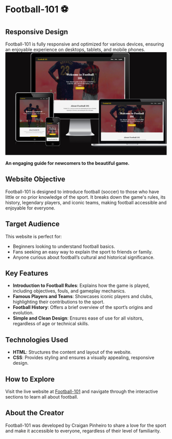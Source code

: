 # Football-101 ⚽

## Responsive Design

Football-101 is fully responsive and optimized for various devices, ensuring an enjoyable experience on desktops, tablets, and mobile phones.
![Responsive Design](assets/images/Devices.png)

**An engaging guide for newcomers to the beautiful game.**

## Website Objective

Football-101 is designed to introduce football (soccer) to those who have little or no prior knowledge of the sport. It breaks down the game's rules, its history, legendary players, and iconic teams, making football accessible and enjoyable for everyone.

## Target Audience

This website is perfect for:

- Beginners looking to understand football basics.
- Fans seeking an easy way to explain the sport to friends or family.
- Anyone curious about football’s cultural and historical significance.

## Key Features

- **Introduction to Football Rules**: Explains how the game is played, including objectives, fouls, and gameplay mechanics.
- **Famous Players and Teams**: Showcases iconic players and clubs, highlighting their contributions to the sport.
- **Football History**: Offers a brief overview of the sport’s origins and evolution.
- **Simple and Clean Design**: Ensures ease of use for all visitors, regardless of age or technical skills.

## Technologies Used

- **HTML**: Structures the content and layout of the website.
- **CSS**: Provides styling and ensures a visually appealing, responsive design.

## How to Explore

Visit the live website at [Football-101](https://cpinheiro15.github.io/Football-101/) and navigate through the interactive sections to learn all about football.

## About the Creator

Football-101 was developed by Craigan Pinheiro to share a love for the sport and make it accessible to everyone, regardless of their level of familiarity.
